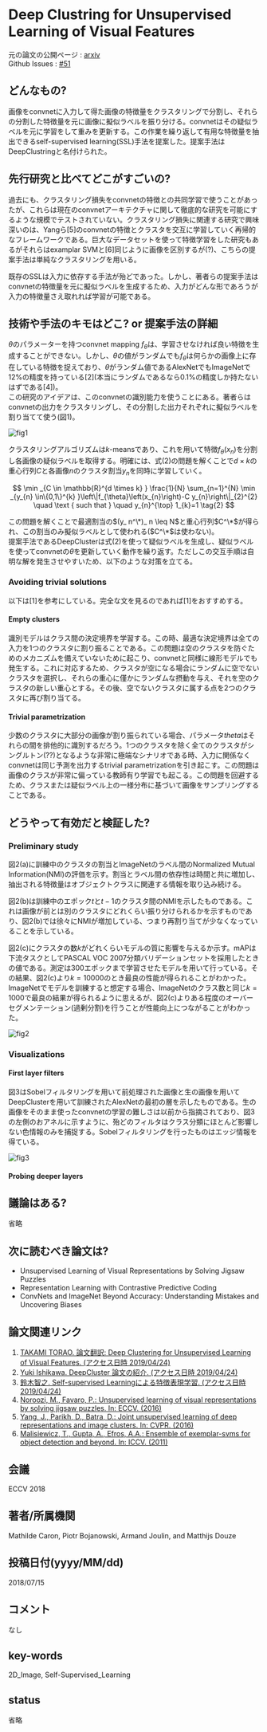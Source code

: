# Deep Clustring for Unsupervised Learning of Visual Features

元の論文の公開ページ : [arxiv](https://arxiv.org/abs/1807.05520)  
Github Issues : [#51](https://github.com/Obarads/obarads.github.io/issues/51)

## どんなもの?
画像をconvnetに入力して得た画像の特徴量をクラスタリングで分割し、それらの分割した特徴量を元に画像に擬似ラベルを振り分ける。convnetはその疑似ラベルを元に学習をして重みを更新する。この作業を繰り返して有用な特徴量を抽出できるself-supervised learning(SSL)手法を提案した。提案手法はDeepClustringと名付けられた。

## 先行研究と比べてどこがすごいの?
過去にも、クラスタリング損失をconvnetの特徴との共同学習で使うことがあったが、これらは現在のconvnetアーキテクチャに関して徹底的な研究を可能にするような規模でテストされていない。クラスタリング損失に関連する研究で興味深いのは、Yangら\[5\]のconvnetの特徴とクラスタを交互に学習していく再帰的なフレームワークである。巨大なデータセットを使って特徴学習をした研究もあるがそれらはexamplar SVMと\[6\]同じように画像を区別するが(?)、こちらの提案手法は単純なクラスタリングを用いる。

既存のSSLは入力に依存する手法が殆どであった。しかし、著者らの提案手法はconvnetの特徴量を元に擬似ラベルを生成するため、入力がどんな形であろうが入力の特徴量さえ取れれば学習が可能である。

## 技術や手法のキモはどこ? or 提案手法の詳細
$\theta$のパラメーターを持つconvnet mapping $f_ \theta$は、学習させなければ良い特徴を生成することができない。しかし、$\theta$の値がランダムでも$f_ \theta$は何らかの画像上に存在している特徴を捉えており、$\theta$がランダム値であるAlexNetでもImageNetで12%の精度を持っている\[2\](本当にランダムであるなら0.1%の精度しか持たないはずである[4])。  
この研究のアイデアは、このconvnetの識別能力を使うことにある。著者らはconvnetの出力をクラスタリングし、その分割した出力それぞれに擬似ラベルを割り当てて使う(図1)。

![fig1](img/DCfULoVF/fig1.png)

クラスタリングアルゴリズムは$k$-meansであり、これを用いて特徴$f_ \theta(x_ n)$を分割し各画像の疑似ラベルを取得する。明確には、式(2)の問題を解くことで$d\times k$の重心行列$C$と各画像$n$のクラスタ割当$y_ n$を同時に学習していく。

$$
\min _{C \in \mathbb{R}^{d \times k} } \frac{1}{N} \sum_{n=1}^{N} \min _{y_{n} \in\{0,1\}^{k} }\left\|f_{\theta}\left(x_{n}\right)-C y_{n}\right\|_{2}^{2} \quad \text { such that } \quad y_{n}^{\top} 1_{k}=1 \tag{2}
$$

この問題を解くことで最適割当の$(y_ n^\*)_ n \leq N$と重心行列$C^\*$が得られ、この割当のみ擬似ラベルとして使われる($C^\*$は使わない)。  
提案手法であるDeepClusterは式(2)を使って疑似ラベルを生成し、疑似ラベルを使ってconvnetの$\theta$を更新していく動作を繰り返す。ただしこの交互手順は自明な解を発生させやすいため、以下のような対策を立てる。

### Avoiding trivial solutions
以下は[1]を参考にしている。完全な文を見るのであれば[1]をおすすめする。

#### Empty clusters
識別モデルはクラス間の決定境界を学習する。この時、最適な決定境界は全ての入力を1つのクラスタに割り振ることである。この問題は空のクラスタを防ぐためのメカニズムを備えていないために起こり、convnetと同様に線形モデルでも発生する。これに対応するため、クラスタが空になる場合にランダムに空でないクラスタを選択し、それらの重心に僅かにランダムな摂動を与え、それを空のクラスタの新しい重心とする。その後、空でないクラスタに属する点を2つのクラスタに再び割り当てる。

#### Trivial parametrization
少数のクラスタに大部分の画像が割り振られている場合、パラメータ$theta$はそれらの間を排他的に識別するだろう。1つのクラスタを除く全てのクラスタがシングルトン(??)となるような非常に極端なシナリオである時、入力に関係なくconvnetは同じ予測を出力するtrivial parametrizationを引き起こす。この問題は画像のクラスが非常に偏っている教師有り学習でも起こる。この問題を回避するため、クラスまたは疑似ラベル上の一様分布に基づいて画像をサンプリングすることである。

## どうやって有効だと検証した?
### Preliminary study
図2(a)に訓練中のクラスタの割当とImageNetのラベル間のNormalized Mutual Information(NMI)の評価を示す。割当とラベル間の依存性は時間と共に増加し、抽出される特徴量はオブジェクトクラスに関連する情報を取り込み続ける。

図2(b)は訓練中のエポック$t$と$t-1$のクラスタ間のNMIを示したものである。これは画像が前とは別のクラスタにどれくらい振り分けられるかを示すものであり、図2(b)では徐々にNMIが増加している、つまり再割り当てが少なくなっていることを示している。

図2(c)にクラスタの数$k$がどれくらいモデルの質に影響を与えるか示す。mAPは下流タスクとしてPASCAL VOC 2007分類バリデーションセットを採用したときの値である。測定は300エポックまで学習させたモデルを用いて行っている。その結果、図2(c)より$k=10000$のとき最良の性能が得られることがわかった。ImageNetでモデルを訓練すると想定する場合、ImageNetのクラス数と同じ$k=1000$で最良の結果が得られるように思えるが、図2(c)よりある程度のオーバーセグメンテーション(過剰分割)を行うことが性能向上につながることがわかった。

![fig2](img/DCfULoVF/fig2.png)

### Visualizations
#### First layer filters
図3はSobelフィルタリングを用いて前処理された画像と生の画像を用いてDeepClusterを用いて訓練されたAlexNetの最初の層を示したものである。生の画像をそのまま使ったconvnetの学習の難しさは以前から指摘されており、図3の左側のおアネルに示すように、殆どのフィルタはクラス分類にほとんど影響しない色情報のみを捕捉する。Sobelフィルタリングを行ったものはエッジ情報を得ている。

![fig3](img/DCfULoVF/fig3.png)

#### Probing deeper layers


## 議論はある?
省略

## 次に読むべき論文は?
- Unsupervised Learning of Visual Representations by Solving Jigsaw Puzzles
- Representation Learning with Contrastive Predictive Coding
- ConvNets and ImageNet Beyond Accuracy: Understanding Mistakes and Uncovering Biases

## 論文関連リンク
1. [TAKAMI TORAO. 論文翻訳: Deep Clustering for Unsupervised Learning of Visual Features. (アクセス日時 2019/04/24)](https://hazm.at/mox/machine-learning/computer-vision/clustering/deepcluster/index.html)
2. [Yuki Ishikawa. DeepCluster 論文の紹介. (アクセス日時 2019/04/24)](https://speakerdeck.com/hoto17296/deepcluster-lun-wen-falseshao-jie?slide=15)
3. [鈴⽊智之. Self-supervised Learningによる特徴表現学習. (アクセス日時 2019/04/24)](http://hirokatsukataoka.net/temp/cvpaper.challenge/SSL_0929_final.pdf)
4. [Noroozi, M., Favaro, P.: Unsupervised learning of visual representations by solving jigsaw puzzles. In: ECCV. (2016)](https://arxiv.org/abs/1603.09246)
5. [Yang, J., Parikh, D., Batra, D.: Joint unsupervised learning of deep representations and image clusters. In: CVPR. (2016)](https://arxiv.org/abs/1604.03628)
6. [Malisiewicz, T., Gupta, A., Efros, A.A.: Ensemble of exemplar-svms for object detection and beyond. In: ICCV. (2011)](https://www.cs.cmu.edu/~efros/exemplarsvm-iccv11.pdf)

## 会議
ECCV 2018

## 著者/所属機関
Mathilde Caron, Piotr Bojanowski, Armand Joulin, and Matthijs Douze

## 投稿日付(yyyy/MM/dd)
2018/07/15

## コメント
なし

## key-words
2D_Image, Self-Supervised_Learning

## status
省略